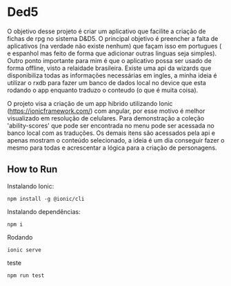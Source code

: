 # Ded5

O objetivo desse projeto é criar um aplicativo que facilite a criação de fichas de rpg no sistema D&D5.
O principal objetivo é preencher a falta de aplicativos (na verdade não existe nenhum) que façam isso em portugues ( e espanhol mas feito de forma que adicionar outras linguas seja simples).
Outro ponto importante para mim é que o aplicativo possa ser usado de forma offline, visto a relaidade brasileira. Existe uma api da wizards que disponibiliza todas as informações necessárias em ingles,
a minha ideia é utilizar o rxdb para fazer um banco de dados local no device que esta rodando o app enquanto traduzo o conteudo (o que é muita coisa).

O projeto visa a criação de um app hibrido utilizando Ionic (https://ionicframework.com/) com angular, por esse motivo é melhor visualizado em resolução de celulares.
Para demonstração a coleção 'ability-scores' que pode ser encontrada no menu pode ser acessada no banco local com as traduções.
Os demais itens são acessados pela api e apenas mostram o conteúdo selecionado, a ideia é um dia conseguir fazer o mesmo para todas e acrescentar a lógica para a criação de personagens.

## How to Run
Instalando Ionic:
```shell
npm install -g @ionic/cli
```

Instalando dependências:

```shell
npm i
```

Rodando
```shell
ionic serve
```

teste
```shell
npm run test
```
